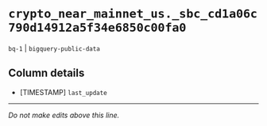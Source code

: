# `crypto_near_mainnet_us._sbc_cd1a06c790d14912a5f34e6850c00fa0`
`bq-1` | `bigquery-public-data`

## Column details
* [TIMESTAMP] `last_update`

-------------------------------------------------------------------------------
*Do not make edits above this line.*
